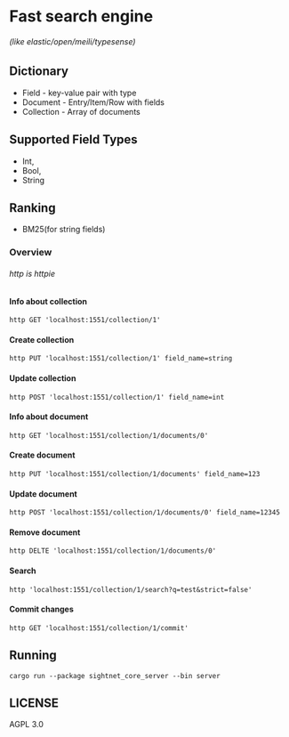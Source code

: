 # Fast search engine
###### (like elastic/open/meili/typesense)
## Dictionary
* Field - key-value pair with type
* Document - Entry/Item/Row with fields
* Collection - Array of documents
## Supported Field Types
* Int,
* Bool,
* String
## Ranking
* BM25(for string fields)
### Overview
###### http is httpie
#### Info about collection
`http GET 'localhost:1551/collection/1'`
#### Create collection
`http PUT 'localhost:1551/collection/1' field_name=string`
#### Update collection
`http POST 'localhost:1551/collection/1' field_name=int`
#### Info about document
`http GET 'localhost:1551/collection/1/documents/0'`
#### Create document
`http PUT 'localhost:1551/collection/1/documents' field_name=123`
#### Update document
`http POST 'localhost:1551/collection/1/documents/0' field_name=12345`
#### Remove document
`http DELTE 'localhost:1551/collection/1/documents/0'`
#### Search
`http 'localhost:1551/collection/1/search?q=test&strict=false'`
#### Commit changes
`http GET 'localhost:1551/collection/1/commit'`

## Running
`cargo run --package sightnet_core_server --bin server`

## LICENSE
AGPL 3.0